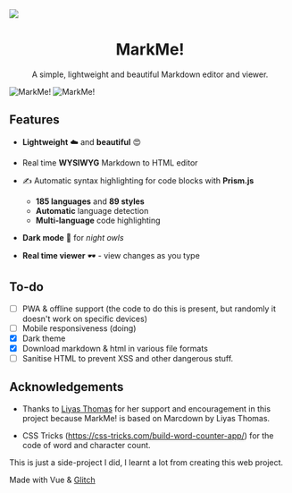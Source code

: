 <img src="https://cdn.glitch.com/e0b394db-80ae-4783-a487-56cecfa7615a%2Fmarkme-banner.png?v=1597063516762">

<div align="center">

  <h1>MarkMe!</h1>

  A simple, lightweight and beautiful Markdown editor and viewer.

</div>

![MarkMe!](https://cdn.glitch.com/e0b394db-80ae-4783-a487-56cecfa7615a%2FScreen%20Shot%202020-08-10%20at%204.47.23%20PM.png?v=1597063711106)
![MarkMe!](https://cdn.glitch.com/e0b394db-80ae-4783-a487-56cecfa7615a%2FScreen%20Shot%202020-08-10%20at%204.48.03%20PM.png?v=1597063715232)

## Features

- **Lightweight** ☁️ and **beautiful** 😍

- Real time **WYSIWYG** Markdown to HTML editor

- ✍️ Automatic syntax highlighting for code blocks with **Prism.js**
  - **185 languages** and **89 styles**
  - **Automatic** language detection
  - **Multi-language** code highlighting
  
- **Dark mode** 🌙 for *night owls*

- **Real time viewer** 🕶️ - view changes as you type

## To-do

- [ ] PWA & offline support (the code to do this is present, but randomly it doesn't work on specific devices)
- [ ] Mobile responsiveness (doing)
- [X] Dark theme
- [X] Download markdown & html in various file formats
- [ ] Sanitise HTML to prevent XSS and other dangerous stuff.

## Acknowledgements

* Thanks to [Liyas Thomas](https://liyasthomas.web.app) for her support and encouragement in this project because MarkMe! is based on Marcdown by Liyas Thomas.

* CSS Tricks (https://css-tricks.com/build-word-counter-app/) for the code of word and character count.

This is just a side-project I did, I learnt a lot from creating this web project. 

Made with Vue & [Glitch](https;//glitch.com)
